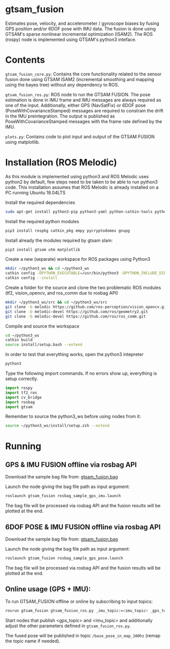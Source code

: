 # gtsam_fusion
Estimates pose, velocity, and accelerometer / gyroscope biases by fusing GPS position and/or 6DOF pose with IMU data. The fusion is done using GTSAM's sparse nonlinear incremental optimization (ISAM2). The ROS (rospy) node is implemented using GTSAM's python3 inteface.

# Contents

```gtsam_fusion_core.py```: Contains the core functionality related to the sensor fusion done using GTSAM ISAM2 (incremental smoothing and mapping using the bayes tree) without any dependency to ROS.

```gtsam_fusion_ros.py```: ROS node to run the GTSAM FUSION. The pose estimation is done in IMU frame and IMU messages are always required as one of the input. Additionally, either GPS (NavSatFix) or 6DOF pose (PoseWithCovarianceStamped) messages are required to constrain the drift in the IMU preintegration. The output is published as PoseWithCovarianceStamped messages with the frame rate defined by the IMU.

```plots.py```: Contains code to plot input and output of the GTSAM FUSION using matplotlib. 

# Installation (ROS Melodic)

As this module is implemented using python3 and ROS Melodic uses python2 by default, few steps need to be taken to be able to run python3 code. This installation assumes that ROS Melodic is already installed on a PC running Ubuntu 18.04LTS

Install the required dependencies

```bash
sudo apt-get install python3-pip python3-yaml python-catkin-tools python3-dev python3-numpy
```

Install the required python modules

```bash
pip3 install rospkg catkin_pkg empy pycryptodomex gnupg
```

Install already the modules required by gtsam slam:

```bash
pip3 install gtsam utm matplotlib
```

<div class="page"/>

Create a new (separate) workspace for ROS packages using Python3

```bash
mkdir ~/python3_ws && cd ~/python3_ws
catkin config -DPYTHON_EXECUTABLE=/usr/bin/python3 -DPYTHON_INCLUDE_DIR=/usr/include/python3.6m -DPYTHON_LIBRARY=/usr/lib/x86_64-linux-gnu/libpython3.6m.so
catkin config --install
```

Create a folder for the source and clone the two problematic ROS modules (tf2, vision_opencv, and ros_comm due to rosbag API)

```bash
mkdir ~/python3_ws/src && cd ~/python3_ws/src
git clone -b melodic https://github.com/ros-perception/vision_opencv.git
git clone -b melodic-devel https://github.com/ros/geometry2.git
git clone -b melodic-devel https://github.com/ros/ros_comm.git
```

Compile and source the workspace

```bash
cd ~/python3_ws
catkin build
source install/setup.bash --extend
```

In order to test that everything works, open the python3 intepreter

```bash
python3
```

Type the following import commands. If no errors show up, everything is setup correctly.

```python
import rospy
import tf2_ros
import cv_bridge
import rosbag
import gtsam
```

Remember to source the python3_ws before using nodes from it:
```bash
source ~/python3_ws/install/setup.zsh --extend
```

<div class="page"/>

# Running

## GPS & IMU FUSION offline via rosbag API

Download the sample bag file from: [gtsam_fusion.bag](https://vtt.sharefile.eu/d-s9c04cbcea9c4a14a)

Launch the node giving the bag file path as input argument:

```bash
roslaunch gtsam_fusion rosbag_sample_gps_imu.launch
```

The bag file will be processed via rosbag API and the fusion results will be plotted at the end.

## 6DOF POSE & IMU FUSION offline via rosbag API

Download the sample bag file from: [gtsam_fusion.bag](https://vtt.sharefile.eu/d-s9c04cbcea9c4a14a)

Launch the node giving the bag file path as input argument:

```bash
roslaunch gtsam_fusion rosbag_sample_gps_pose.launch
```

The bag file will be processed via rosbag API and the fusion results will be plotted at the end.

## Online usage (GPS + IMU):

To run GTSAM_FUSION offline or online by subscribing to input topics:

```bash
rosrun gtsam_fusion gtsam_fusion_ros.py _imu_topic:=<imu_topic> _gps_topic:=<gps_topic> _use_pose:=false _use_gps:=true
```

Start nodes that publish <gps_topic> and <imu_topic> and additionally adjust the other parameters defined in ```gtsam_fusion_ros.py```.

The fused pose will be published in topic ```/base_pose_in_map_100hz``` (remap the topic name if needed).

